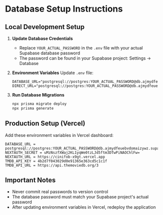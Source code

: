 # Database Setup Instructions

## Local Development Setup

1. **Update Database Credentials**
   - Replace `YOUR_ACTUAL_PASSWORD` in the `.env` file with your actual Supabase database password
   - The password can be found in your Supabase project: Settings → Database

2. **Environment Variables**
   Update `.env` file:

   ```
   DATABASE_URL="postgresql://postgres:YOUR_ACTUAL_PASSWORD@db.ajmydfeuebvdomaizywz.supabase.co:5432/postgres"
   DIRECT_URL="postgresql://postgres:YOUR_ACTUAL_PASSWORD@db.ajmydfeuebvdomaizywz.supabase.co:5432/postgres"
   ```

3. **Run Database Migrations**
   ```bash
   npx prisma migrate deploy
   npx prisma generate
   ```

## Production Setup (Vercel)

Add these environment variables in Vercel dashboard:

```
DATABASE_URL = postgresql://postgres:YOUR_ACTUAL_PASSWORD@db.ajmydfeuebvdomaizywz.supabase.co:5432/postgres
NEXTAUTH_SECRET = uMzNszfXWaj2KL1yqWe0tzLJd5ftm3DTwPiNAOChlFw=
NEXTAUTH_URL = https://cinifob-x9gt.vercel.app
TMDB_API_KEY = 4b2d7f043029d0e91365e363cd5c1c1f
TMDB_API_URL = https://api.themoviedb.org/3
```

## Important Notes

- Never commit real passwords to version control
- The database password must match your Supabase project's actual password
- After updating environment variables in Vercel, redeploy the application
